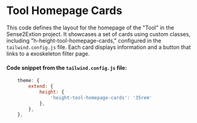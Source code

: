 # Tool Homepage Cards

This code defines the layout for the homepage of the "Tool" in the Sense2Extion project. It showcases a set of cards using custom classes, including "h-height-tool-homepage-cards," configured in the `tailwind.config.js` file. Each card displays information and a button that links to a exoskeleton filter page.


#### Code snippet from the `tailwind.config.js` file:
```js
    theme: {
        extend: {
            height: {
                'height-tool-homepage-cards': '35rem' 
            },
        },
    },
```


